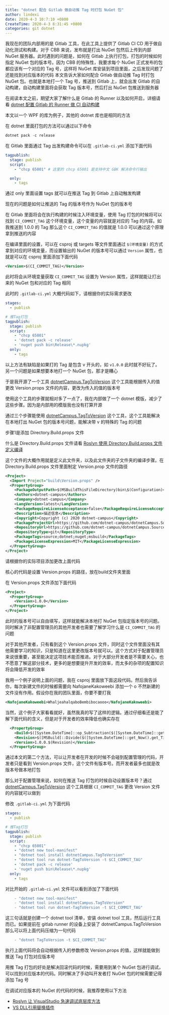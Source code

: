 ```yaml
---
title: "dotnet 配合 Gitlab 做自动推 Tag 时打包 NuGet 包"
author: lindexi
date: 2020-4-3 10:7:10 +0800
CreateTime: 2020-4-3 8:31:45 +0800
categories: git dotnet
---
```


我现在的团队内部用的是 Gitlab 工具，在此工具上提供了 Gitlab CI CD 用于做自动化测试和构建。对于 CBB 来说，发布就是打出 NuGet 包然后上传到内部 NuGet 服务器。此时遇到的问题是，如何在 Gitlab 上执行打包，打包的时候如何指定 NuGet 包的版本号。因为 CBB 的特殊性，我要求每个 NuGet 正式发布的包都应该有一个对应的 Tag 号，这样将 NuGet 库安装到项目里面，之后发现问题了还能找到对应版本的代码
本文告诉大家如何配合 Gitlab 做自动推 Tag 时打包 NuGet 包。也就是本地打一个 Tag 号，推送到 Gitlab 上，就会出发 Gitlab 的自动构建，自动构建里面将会获取 Tag 版本号，然后打出 NuGet 包推送到服务器

<!--more-->


<!-- 发布 -->

在阅读本文之前，期望大家了解什么是 Gitlab 的 Runner 以及如何开启，详细请看 [dotnet 配置 Gitlab 的 Runner 做 CI 自动构建](https://blog.lindexi.com/post/dotnet-%E9%85%8D%E7%BD%AE-Gitlab-%E7%9A%84-Runner-%E5%81%9A-CI-%E8%87%AA%E5%8A%A8%E6%9E%84%E5%BB%BA.html )

本文以一个 WPF 的库为例子，其他的 dotnet 库也是相同的方法

在 dotnet 里面打包的方法可以通过以下命令

```csharp
dotnet pack -c release
```

在 Gitlab 里面通过 Tag 出发构建命令可以在 `.gitlab-ci.yml` 添加下面代码

```yaml
tagpublish:
  stage: publish
  script:
    - "chcp 65001" # 这里的 chcp 65001 是支持中文 GBK 解决命令行输出

  only:
    - tags
```

通过 only 里面设置 tags 就可以在推送 Tag 到 Gitlab 上自动触发构建

现在的问题是如何让推送的 Tag 的版本号作为 NuGet 包的版本号

在 Gitlab 里面将会在执行构建的时候注入环境变量，使用 Tag 打包的时候将可以找到 `CI_COMMIT_TAG` 这个环境变量，这个变量的内容就是对应的 Tag 的内容。如我推送到 1.0.0 的 Tag 那么这个 `CI_COMMIT_TAG` 的值就是 1.0.0 可以通过这个原理拿到推送的内容

在编译里面的设置，可以在 csproj 或 targets 等文件里面通过 `$(环境变量)` 的方式拿到对应的环境变量，而设置输出的 NuGet 的版本号可以通过 `Version` 属性，也就是可以在 csproj 里面添加下面代码

```xml
<Version>$(CI_COMMIT_TAG)</Version>
```

此时将会从环境变量获取 `CI_COMMIT_TAG` 设置为 Version 属性，这样就能让打出来的 NuGet 包和对应的 Tag 相同

此时的 `.gitlab-ci.yml` 大概代码如下，请根据你的实际需求更改

```yaml
stages:
  - publish

# 推Tag打包
tagpublish:
  stage: publish
  script:
    - "chcp 65001"
    - 'dotnet pack -c release'
    - 'nuget push bin\Release\*.nupkg'
  only:
    - tags

```

以上方法有缺陷是如果打的 Tag 是包含 v 开头的，如 `v1.0.0` 此时就不好玩了。另一个问题是如果想要本地打一个 NuGet 包，那才是糟心

于是我开源了一个工具 [dotnetCampus.TagToVersion](https://github.com/dotnet-campus/dotnetCampus.TagToVersion ) 这个工具能根据传入的值更改 Version.props 文件的内容，更改为传入的值的版本号

使用这个工具的步骤就相对多了一点了，我在内部做了一个 dotnet 模版，减少了这些步骤。因为是内部用的模版我也没有打算开源

通过三个步骤能使用 [dotnetCampus.TagToVersion](https://github.com/dotnet-campus/dotnetCampus.TagToVersion ) 这个工具，这个工具能解决在本地打出 NuGet 包的版本号问题，能解决带 v 的特殊的 Tag 的问题

步骤1是添加 Directory.Build.props 文件

什么是 Directory.Build.props 文件请看 [Roslyn 使用 Directory.Build.props 文件定义编译](https://blog.lindexi.com/post/Roslyn-%E4%BD%BF%E7%94%A8-Directory.Build.props-%E6%96%87%E4%BB%B6%E5%AE%9A%E4%B9%89%E7%BC%96%E8%AF%91.html )

这个文件的大概作用就是定义此文件夹，以及此文件夹的子文件夹的编译步骤。在 Directory.Build.props 文件里面制定 Version.prop 文件的路径

```xml
<Project>
  <Import Project="build\Version.props" />
  <PropertyGroup>
    <PackageOutputPath>$(MSBuildThisFileDirectory)bin\$(Configuration)</PackageOutputPath>
    <Authors>dotnet-campus</Authors>
    <Company>dotnet-campus</Company>
    <LangVersion>latest</LangVersion>
    <PackageRequireLicenseAcceptance>false</PackageRequireLicenseAcceptance>
    <Description>描述信息</Description>
    <Copyright>Copyright (c) 2020 dotnet-campus</Copyright>
    <PackageProjectUrl>https://github.com/dotnet-campus/dotnetCampus.SourceYard</PackageProjectUrl>
    <RepositoryUrl>https://github.com/dotnet-campus/dotnetCampus.SourceYard.git</RepositoryUrl>
    <RepositoryType>git</RepositoryType>
    <PackageTags>source;dotnet;nuget;msbuild</PackageTags>
    <PackageLicenseExpression>MIT</PackageLicenseExpression>
  </PropertyGroup>
</Project>
```

请根据你的实际项目添加更改上面代码

核心的代码是设置 Version.props 的路径，放在build文件夹里面

在 Version.props 文件添加下面代码

```xml
<Project>
  <PropertyGroup>
    <Version>1.0.0</Version>
  </PropertyGroup>
</Project>
```

此时的版本号可以自由填写，这样就能解决本地打 NuGet 包指定版本号的问题。同时解决了非配置管理员的其他开发者也需要了解学习什么是 `CI_COMMIT_TAG` 的问题

对于其他开发者，只有看到这个 Version.props 文件，同时这个文件里面没有其他需要学习的知识，只是知道在这里更改版本号就可以。这个方式对于配置管理员来说很重要，甚至能决定这项技术能否推进。对于大部分开发者是不需要关心，也不愿意了解这部分技术，更多的是想要提升开发的效率，而太多的杂项的配置知识将会降低开发的效率

我用一个例子说明上面的问题，我在 csproj 里面放下面这段代码。然后我告诉你，每次新建文件的时候都需要向 NafojaneKakoweebi 添加一个 o 不然新建的文件没有作用。假设你在我的团队里面，你要不要打我

```xml
<NafojaneKakoweebi>WhaljeahalqaboBembibocaooo</NafojaneKakoweebi>
```

当然，这个例子大家看看就好，虽然我真的写了这样的逻辑。通过仔细看还是能了解下面代码的含义，但是对于开发者的效率降低也确实存在

```xml
  <PropertyGroup>
    <Build>$([System.DateTime]::op_Subtraction($([System.DateTime]::get_Now().get_Date()),$([System.DateTime]::new(2000,1,1))).get_TotalDays())</Build>
    <Revision>$([MSBuild]::Divide($([System.DateTime]::get_Now().get_TimeOfDay().get_TotalSeconds()), 2).ToString('F0'))</Revision>
    <Version>1.0.0.$(Revision)</Version>
  </PropertyGroup>
```

通过本文的第二个方法，可以让开发者在开发的时候不会碰到配置管理的代码，开发者只是看到 Version.props 文件，这个文件有版本号。而开发者最多也就是改版本号做本地打包

那么对于配置管理来说，如何在推送 Tag 打包的时候自动设置版本号？通过 [dotnetCampus.TagToVersion](https://github.com/dotnet-campus/dotnetCampus.TagToVersion ) 这个工具根据  `CI_COMMIT_TAG` 更改 Version 文件的内容就可以做到

修改 `.gitlab-ci.yml` 为下面代码

```yaml
stages:
  - publish

# 推Tag打包
tagpublish:
  stage: publish
  script:
    - "chcp 65001"
    - "dotnet new tool-manifest"
    - "dotnet tool install dotnetCampus.TagToVersion"
    - "dotnet tool run dotnet-TagToVersion -t $CI_COMMIT_TAG"
    - 'dotnet pack -c release'
    - 'nuget push bin\Release\*.nupkg'
  only:
    - tags
```

对比开始的 `.gitlab-ci.yml` 文件可以看到添加了下面代码

```csharp
    - "dotnet new tool-manifest"
    - "dotnet tool install dotnetCampus.TagToVersion"
    - "dotnet tool run dotnet-TagToVersion -t $CI_COMMIT_TAG"
```

这三句话就是创建一个 dotnet tool 清单，安装 dotnet tool 工具，然后运行工具而已。如果提前在 gitlab runner 的设备上安装了 dotnetCampus.TagToVersion 那么可以将上面代码压缩为一句代码

```csharp
    - "dotnet TagToVersion -t $CI_COMMIT_TAG"
```

执行上面代码将会自动根据传入的参数修改 Version.props 的值，这样就能做到推送 Tag 打包对应版本号

用推 Tag 打包的好处是解决回滚代码的时候，需要用到某个 NuGet 包进行调试，可以找到对应版本的代码。同时解决了手动叫开发者打 NuGet 包的时候需要记得添加 Tag 号

在调试对应版本的 NuGet 的代码的时候，我推荐使用以下方法

- [Roslyn 让 VisualStudio 急速调试底层库方法](https://blog.lindexi.com/post/Roslyn-%E8%AE%A9-VisualStudio-%E6%80%A5%E9%80%9F%E8%B0%83%E8%AF%95%E5%BA%95%E5%B1%82%E5%BA%93%E6%96%B9%E6%B3%95.html )
- [VS DLL引用替换插件](https://github.com/dotnet-campus/DllReferencePathChanger )

